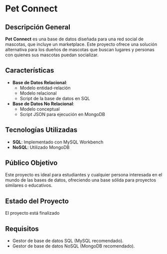 # Pet Connect

## Descripción General
**Pet Connect** es una base de datos diseñada para una red social de mascotas, que incluye un marketplace. Este proyecto ofrece una solución alternativa para los dueños de mascotas que buscan lugares y personas con quienes sus mascotas puedan socializar.

## Características
- **Base de Datos Relacional**:
  - Modelo entidad-relación
  - Modelo relacional
  - Script de la base de datos en SQL
- **Base de Datos No Relacional**:
  - Modelo conceptual
  - Script JSON para ejecución en MongoDB

## Tecnologías Utilizadas
- **SQL**: Implementado con MySQL Workbench
- **NoSQL**: Utilizado MongoDB

## Público Objetivo
Este proyecto es ideal para estudiantes y cualquier persona interesada en el mundo de las bases de datos, ofreciendo una base sólida para proyectos similares o educativos.

## Estado del Proyecto
El proyecto está finalizado

## Requisitos
- Gestor de base de datos SQL (MySQL recomendado).
- Gestor de base de datos NoSQL (MongoDB recomendado).
